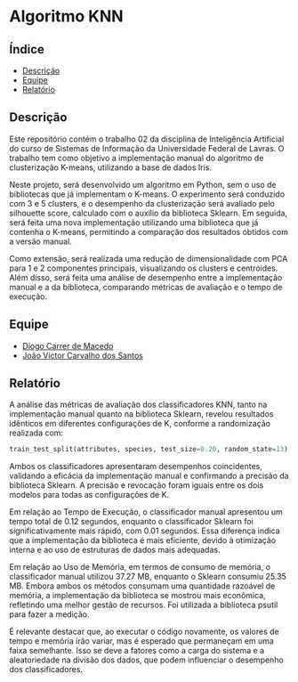 # Algoritmo KNN


## Índice

- [Descrição](#descricao)
- [Equipe](#equipe)
- [Relatório](#relatorio)
  
## Descrição

Este repositório contém o trabalho 02 da disciplina de Inteligência Artificial do curso de Sistemas de Informação da Universidade Federal de Lavras. O trabalho tem como objetivo a implementação manual do algoritmo de clusterização K-means, utilizando a base de dados Iris.

Neste projeto, será desenvolvido um algoritmo em Python, sem o uso de bibliotecas que já implementam o K-means. O experimento será conduzido com 3 e 5 clusters, e o desempenho da clusterização será avaliado pelo silhouette score, calculado com o auxílio da biblioteca Sklearn. Em seguida, será feita uma nova implementação utilizando uma biblioteca que já contenha o K-means, permitindo a comparação dos resultados obtidos com a versão manual.

Como extensão, será realizada uma redução de dimensionalidade com PCA para 1 e 2 componentes principais, visualizando os clusters e centróides. Além disso, será feita uma análise de desempenho entre a implementação manual e a da biblioteca, comparando métricas de avaliação e o tempo de execução.

  ## Equipe

- [Diogo Carrer de Macedo](https://github.com/diogocarrer)
- [João Victor Carvalho dos Santos](https://github.com/JaoVCarvalho) 

## Relatório

A análise das métricas de avaliação dos classificadores KNN, tanto na implementação manual quanto na biblioteca Sklearn, revelou resultados idênticos em diferentes configurações de K, conforme a randomização realizada com: 
```python
train_test_split(attributes, species, test_size=0.20, random_state=13)
```

Ambos os classificadores apresentaram desempenhos coincidentes, validando a eficácia da implementação manual e confirmando a precisão da biblioteca Sklearn. A precisão e revocação foram iguais entre os dois modelos para todas as configurações de K.

Em relação ao Tempo de Execução, o classificador manual apresentou um tempo total de 0.12 segundos, enquanto o classificador Sklearn foi significativamente mais rápido, com 0.01 segundos. Essa diferença indica que a implementação da biblioteca é mais eficiente, devido à otimização interna e ao uso de estruturas de dados mais adequadas. 

Em relação ao Uso de Memória, em termos de consumo de memória, o classificador manual utilizou 37.27 MB, enquanto o Sklearn consumiu 25.35 MB. Embora ambos os métodos consumam uma quantidade razoável de memória, a implementação da biblioteca se mostrou mais econômica, refletindo uma melhor gestão de recursos. Foi utilizada a biblioteca psutil para fazer a medição.

É relevante destacar que, ao executar o código novamente, os valores de tempo e memória irão variar, mas é esperado que permaneçam em uma faixa semelhante. Isso se deve a fatores como a carga do sistema e a aleatoriedade na divisão dos dados, que podem influenciar o desempenho dos classificadores.
